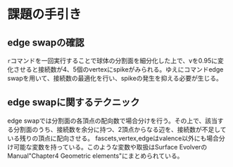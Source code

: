 # 課題の手引き
## edge swapの確認
`r`コマンドを一回実行することで球体の分割面を細分化した上で、vを0.95に変化させると接続数が4、5個のvertexにspikeがみられる。ゆえにコマンドedge swapを用いて、接続数の最適化を行い、spikeの発生を抑える必要が生じる。
## edge swapに関するテクニック
edge swapでは分割面の各頂点の配向数で場合分けを行う。その上で、該当する分割面のうち、接続数を余分に持つ、2頂点からなる辺を、接続数が不足している残りの頂点に配向させる。
fascets,vertex,edgeはvalence以外にも場合分け可能な変数を持っている。このような変数や取扱はSurface EvolverのManual"Chapter4 Geometric elements"にまとめられている。
